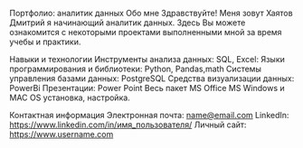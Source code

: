 Портфолио: аналитик данных
Обо мне
Здравствуйте!
Меня зовут Хаятов Дмитрий я начинающий аналитик данных. 
Здесь Вы можете ознакомится с некоторыми проектами выполненными мной за время учебы и практики.

Навыки и технологии
Инструменты анализа данных: SQL, Excel:
Языки программирования и библиотеки: Python, Pandas,math
Системы управления базами данных: PostgreSQL
Средства визуализации данных: PowerBi
Презентации: Power Point
Весь пакет MS Office
MS Windows и MAC OS установка, настройка.


Контактная информация
Электронная почта: name@email.com
LinkedIn: https://www.linkedin.com/in/имя_пользователя/
Личный сайт: https://www.username.com

